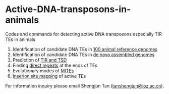# Active-DNA-transposons-in-animals
Codes and commands for detecting active DNA transposons especially TIR TEs in animals

1. Identification of candidate DNA TEs in [100 animal reference genomes](./reference_genomes/)
2. Identification of candidate DNA TEs in [de novo assembled genomes](./non_reference_genomes/)
3. Prediction of [TIR and TSD](./TIR_TSD_prediction/)
4. Finding [direct repeats](./direct_repeats/) at the ends of TEs
5. Evolutionary modes of [MITEs](./MITE_analyses/)
6. [Inserion site mapping](./insertion_mapping/) of active TEs

For information inquiry please email Shengjun Tan (tanshengjun@ioz.ac.cn).
